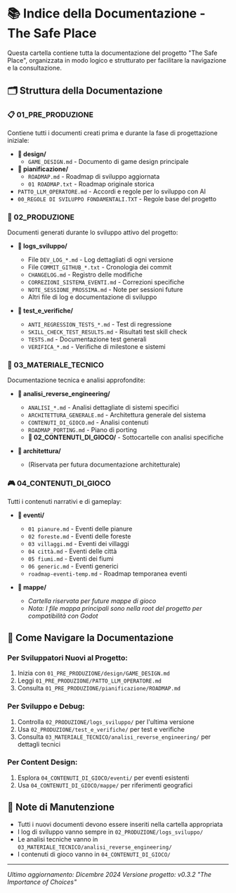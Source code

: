 # 📚 Indice della Documentazione - The Safe Place

Questa cartella contiene tutta la documentazione del progetto "The Safe Place", organizzata in modo logico e strutturato per facilitare la navigazione e la consultazione.

## 🗂️ Struttura della Documentazione

### 📋 01_PRE_PRODUZIONE
Contiene tutti i documenti creati prima e durante la fase di progettazione iniziale:

- **📁 design/**
  - `GAME_DESIGN.md` - Documento di game design principale
- **📁 pianificazione/**
  - `ROADMAP.md` - Roadmap di sviluppo aggiornata
  - `01 ROADMAP.txt` - Roadmap originale storica
- `PATTO_LLM_OPERATORE.md` - Accordi e regole per lo sviluppo con AI
- `00_REGOLE DI SVILUPPO FONDAMENTALI.TXT` - Regole base del progetto

### 🔧 02_PRODUZIONE
Documenti generati durante lo sviluppo attivo del progetto:

- **📁 logs_sviluppo/**
  - File `DEV_LOG_*.md` - Log dettagliati di ogni versione
  - File `COMMIT_GITHUB_*.txt` - Cronologia dei commit
  - `CHANGELOG.md` - Registro delle modifiche
  - `CORREZIONI_SISTEMA_EVENTI.md` - Correzioni specifiche
  - `NOTE_SESSIONE_PROSSIMA.md` - Note per sessioni future
  - Altri file di log e documentazione di sviluppo

- **📁 test_e_verifiche/**
  - `ANTI_REGRESSION_TESTS_*.md` - Test di regressione
  - `SKILL_CHECK_TEST_RESULTS.md` - Risultati test skill check
  - `TESTS.md` - Documentazione test generali
  - `VERIFICA_*.md` - Verifiche di milestone e sistemi

### 🔬 03_MATERIALE_TECNICO
Documentazione tecnica e analisi approfondite:

- **📁 analisi_reverse_engineering/**
  - `ANALISI_*.md` - Analisi dettagliate di sistemi specifici
  - `ARCHITETTURA_GENERALE.md` - Architettura generale del sistema
  - `CONTENUTI_DI_GIOCO.md` - Analisi contenuti
  - `ROADMAP_PORTING.md` - Piano di porting
  - **📁 02_CONTENUTI_DI_GIOCO/** - Sottocartelle con analisi specifiche

- **📁 architettura/**
  - (Riservata per futura documentazione architetturale)

### 🎮 04_CONTENUTI_DI_GIOCO
Tutti i contenuti narrativi e di gameplay:

- **📁 eventi/**
  - `01 pianure.md` - Eventi delle pianure
  - `02 foreste.md` - Eventi delle foreste
  - `03 villaggi.md` - Eventi dei villaggi
  - `04 città.md` - Eventi delle città
  - `05 fiumi.md` - Eventi dei fiumi
  - `06 generic.md` - Eventi generici
  - `roadmap-eventi-temp.md` - Roadmap temporanea eventi

- **📁 mappe/**
  - *Cartella riservata per future mappe di gioco*
  - *Nota: I file mappa principali sono nella root del progetto per compatibilità con Godot*

## 🧭 Come Navigare la Documentazione

### Per Sviluppatori Nuovi al Progetto:
1. Inizia con `01_PRE_PRODUZIONE/design/GAME_DESIGN.md`
2. Leggi `01_PRE_PRODUZIONE/PATTO_LLM_OPERATORE.md`
3. Consulta `01_PRE_PRODUZIONE/pianificazione/ROADMAP.md`

### Per Sviluppo e Debug:
1. Controlla `02_PRODUZIONE/logs_sviluppo/` per l'ultima versione
2. Usa `02_PRODUZIONE/test_e_verifiche/` per test e verifiche
3. Consulta `03_MATERIALE_TECNICO/analisi_reverse_engineering/` per dettagli tecnici

### Per Content Design:
1. Esplora `04_CONTENUTI_DI_GIOCO/eventi/` per eventi esistenti
2. Usa `04_CONTENUTI_DI_GIOCO/mappe/` per riferimenti geografici

## 📝 Note di Manutenzione

- Tutti i nuovi documenti devono essere inseriti nella cartella appropriata
- I log di sviluppo vanno sempre in `02_PRODUZIONE/logs_sviluppo/`
- Le analisi tecniche vanno in `03_MATERIALE_TECNICO/analisi_reverse_engineering/`
- I contenuti di gioco vanno in `04_CONTENUTI_DI_GIOCO/`

---
*Ultimo aggiornamento: Dicembre 2024*
*Versione progetto: v0.3.2 "The Importance of Choices"*